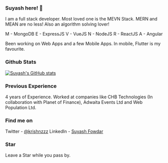 ### Suyash here! 👋

I am a full stack developer. Most loved one is the MEVN Stack. MERN and MEAN are no less!
Also an algorithm solving lover!

M - MongoDB
E - ExpressJS
V - VueJS
N - NodeJS
R - ReactJS
A - Angular

Been working on Web Apps and a few Mobile Apps. In mobile, Flutter is my favourite.

### Github Stats

[![Suyash's GitHub stats](https://github-readme-stats.vercel.app/api?username=krishnzzz&show_icons=true&theme=dark)](https://github.com/anuraghazra/github-readme-stats)

### Previous Experience

4 years of Experience.
Worked at companies like CHB Technologies (In collaboration with Planet of Finance), Adwaita Events Ltd and Web Population Ltd.

### Find me on

Twitter - [@krishnzzz](https://twitter.com/Krishnzzz)
LinkedIn - [Suyash Fowdar](https://www.linkedin.com/in/suyash-fowdar-22b89514a/)

### Star

Leave a Star while you pass by.

<!--
**krishnzzz/krishnzzz** is a ✨ _special_ ✨ repository because its `README.md` (this file) appears on your GitHub profile.

Here are some ideas to get you started:

- 🔭 I’m currently working on ...
- 🌱 I’m currently learning ...
- 👯 I’m looking to collaborate on ...
- 🤔 I’m looking for help with ...
- 💬 Ask me about ...
- 📫 How to reach me: ...
- 😄 Pronouns: ...
- ⚡ Fun fact: ...
-->
